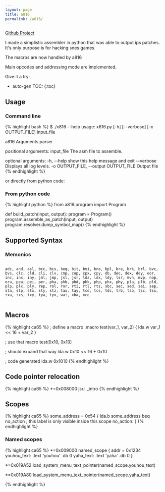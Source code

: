 ```yaml
---
layout: page
title: a816
permalink: /a816/
---
```


[Github Project](https://github.com/manz/a816)

I made a simplistic assembler in python that was able to output ips patches. It's only purpose is for hacking snes games.

The macros are now handled by a816

Main opcodes and addressing mode are implemented.

Give it a try:

* auto-gen TOC:
{:toc}

## Usage

### Command line

{% highlight bash %}
$ ./x816 --help
usage: x816.py [-h] [--verbose] [-o OUTPUT_FILE] input_file

a816 Arguments parser

positional arguments:
  input_file            The asm file to assemble.

optional arguments:
  -h, --help            show this help message and exit
  --verbose             Displays all log levels.
  -o OUTPUT_FILE, --output OUTPUT_FILE
                        Output file
{% endhighlight %}

or directly from python code:

### From python code

{% highlight python %}
from a816.program import Program

def build_patch(input, output):
    program = Program()
    program.assemble_as_patch(input, output)
    program.resolver.dump_symbol_map()
{% endhighlight %}

## Supported Syntax

### Memonics

<div class="highlight">
<pre>
<code>
adc, and, asl, bcc, bcs, beq, bit, bmi, bne, bpl, bra, brk, brl, bvc, bvs, clc, cld, cli, clv, cmp, cop, cpx, cpy, db, dec, dex, dey, eor, inc, inx, iny, jml, jmp, jsl, jsr, lda, ldx, ldy, lsr, mvn, mvp, nop, ora, pea, pei, per, pha, phb, phd, phk, php, phx, phy, pla, plb, pld, plp, plx, ply, rep, rol, ror, rti, rtl, rts, sbc, sec, sed, sei, sep, sta, stp, stx, sty, stz, tax, tay, tcd, tcs, tdc, trb, tsb, tsc, tsx, txa, txs, txy, tya, tyx, wai, xba, xce
</code>
</pre>
</div>


## Macros

{% highlight ca65 %}
; define a macro
.macro test(var_1, var_2) {
    lda.w var_1 << 16 + var_2
}

; use that macro
test(0x10, 0x10)

; should expand that way
lda.w 0x10 << 16 + 0x10

; code generated
lda.w 0x1010
{% endhighlight %}


## Code pointer relocation

{% highlight ca65 %}
*=0x008000
    jsr.l _intro
{% endhighlight %}


## Scopes

{% highlight ca65 %}
some_address = 0x54
{
    lda.b some_address
    beq no_action
    ; this label is only visible inside this scope
    no_action:
}
{% endhighlight %}

### Named scopes

{% highlight ca65 %}
*=0x009000
named_scope {
   addr = 0x1234
   youhou_text:
   .text 'youhou'
   .db 0
   yaha_text:
   .text 'yaha'
   .db 0
}

*=0x019A52
	load_system_menu_text_pointer(named_scope.youhou_text)

*=0x019A80
	load_system_menu_text_pointer(named_scope.yaha_text)


{% endhighlight %}
